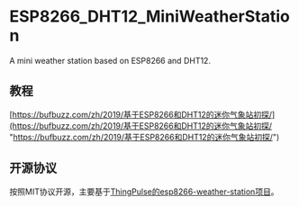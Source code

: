 # ESP8266_DHT12_MiniWeatherStation
A mini weather station based on ESP8266 and DHT12.

## 教程
[https://bufbuzz.com/zh/2019/基于ESP8266和DHT12的迷你气象站初探/](https://bufbuzz.com/zh/2019/基于ESP8266和DHT12的迷你气象站初探/ "https://bufbuzz.com/zh/2019/基于ESP8266和DHT12的迷你气象站初探/")

## 开源协议
按照MIT协议开源，主要基于[ThingPulse的esp8266-weather-station项目](https://github.com/ThingPulse/esp8266-weather-station "ThingPulse的esp8266-weather-station项目")。